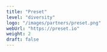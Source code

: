 ```yaml
---
title: "Preset"
level: "diversity"
logo: "/images/partners/preset.png"
webUrl: "https://preset.io"
weight: 2
draft: false
---
```

